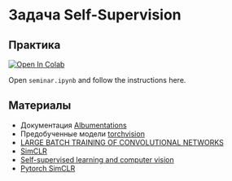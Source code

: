 # Задача Self-Supervision

## Практика

[![Open In Colab](https://colab.research.google.com/assets/colab-badge.svg)](https://colab.research.google.com/github/ml-dafe/ml_mipt_dafe/blob/main/week_04/seminar_4_unsolved.ipynb)

Open `seminar.ipynb` and follow the instructions here.

## Материалы

- Документация [Albumentations](https://albumentations.ai/)
- Предобученные модели [torchvision](https://pytorch.org/vision/stable/models.html)
- [LARGE BATCH TRAINING OF CONVOLUTIONAL NETWORKS](https://arxiv.org/pdf/1708.03888.pdf)
- [SimCLR](https://arxiv.org/pdf/2002.05709.pdf)
- [Self-supervised learning and computer vision](https://www.fast.ai/2020/01/13/self_supervised/)
- [Pytorch SimCLR](https://github.com/sthalles/SimCLR)